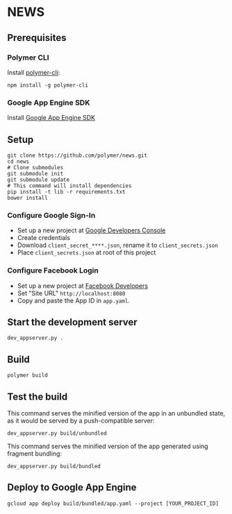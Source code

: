 # NEWS

## Prerequisites

### Polymer CLI

Install [polymer-cli](https://github.com/Polymer/polymer-cli):

    npm install -g polymer-cli

### Google App Engine SDK

Install [Google App Engine SDK](https://cloud.google.com/appengine/downloads)

## Setup

    git clone https://github.com/polymer/news.git
    cd news
    # Clone submodules
    git submodule init
    git submodule update
    # This command will install dependencies
    pip install -t lib -r requirements.txt
    bower install

### Configure Google Sign-In
- Set up a new project at [Google Developers Console](https://console.developers.google.com/)
- Create credentials
- Download `client_secret_****.json`, rename it to `client_secrets.json`
- Place `client_secrets.json` at root of this project

### Configure Facebook Login
- Set up a new project at [Facebook Developers](https://developers.facebook.com/)
- Set "Site URL" `http://localhost:8080`
- Copy and paste the App ID in `app.yaml`.

## Start the development server

    dev_appserver.py .

## Build

    polymer build

## Test the build

This command serves the minified version of the app in an unbundled state, as it would be served by a push-compatible server:

    dev_appserver.py build/unbundled

This command serves the minified version of the app generated using fragment bundling:

    dev_appserver.py build/bundled

## Deploy to Google App Engine

    gcloud app deploy build/bundled/app.yaml --project [YOUR_PROJECT_ID]
